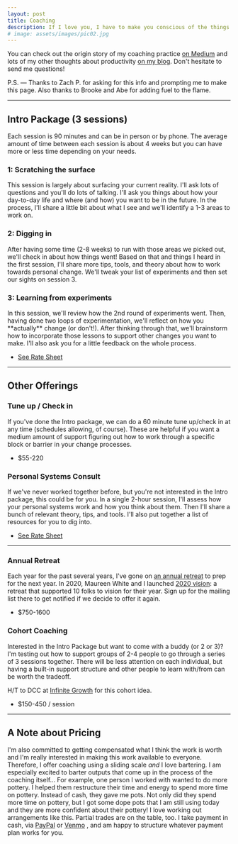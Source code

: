 ```yaml
---
layout: post
title: Coaching
description: If I love you, I have to make you conscious of the things you do not see. — James Baldwin
# image: assets/images/pic02.jpg
---
```


<!-- > If I love you, I have to make you conscious of the things you do not see. — James Baldwin -->

<!-- Main -->
<div id="main" class="alt">

<!-- One -->
<section id="one">
    <div class="inner">
        <p>You can check out the origin story of my coaching practice <a href="https://medium.com/@lqb2/how-i-started-a-coaching-practice-c98e9f383d01" target="_blank">on Medium</a> and lots of my other thoughts about productivity <a href="https://lqb2.github.io/blog/tags/#productivity-ref" target="_blank">on my blog</a>. Don't hesitate to send me questions!</p>
        <p>P.S. — Thanks to Zach P. for asking for this info and prompting me to make this page. Also thanks to Brooke and Abe for adding fuel to the flame.</p>

<hr class="major" />

<!-- Content -->
<h2 id="content">Intro Package (3 sessions)</h2>
<p>
    Each session is 90 minutes and can be in person or by phone. The average amount of time between each session is about 4 weeks but you can have more or less time depending on your needs.
</p>
<div class="row">
    <div class="4u 12u$(medium)">
        <h3>1: Scratching the surface</h3>
        <p>This session is largely about surfacing your current reality. I'll ask lots of questions and you'll do lots of talking. I'll ask you things about how your day-to-day life and where (and how) you want to be in the future. In the process, I'll share a little bit about what I see and we'll identify a 1-3 areas to work on.</p>
    </div>
    <div class="4u 12u$(medium)">
        <h3>2: Digging in</h3>
        <p>After having some time (2-8 weeks) to run with those areas we picked out, we'll check in about how things went! Based on that and things I heard in the first session, I'll share more tips, tools, and theory about how to work towards personal change. We'll tweak your list of experiments and then set our sights on session 3.</p>
    </div>
    <div class="4u$ 12u$(medium)">
        <h3>3: Learning from experiments</h3>
        <p>In this session, we'll review how the 2nd round of experiments went. Then, having done two loops of experimentation, we'll reflect on how you **actually** change (or don't!). After thinking through that, we'll brainstorm how to incorporate those lessons to support other changes you want to make. I'll also ask you for a little feedback on the whole process.</p>
    </div>
</div>
    <ul class="actions">
        <li><span class="button special"><a href="https://docs.google.com/document/d/1sxujZckhY8eIfNRIc_MlCGRGsrQ9t5slfItcBJCF92w/edit" target="_blank">See Rate Sheet</a></span></li>
    </ul>

<hr class="major" />

<h2 id="content">Other Offerings</h2>
<!-- <p></p> -->

<div class="row">
    <div class="6u 12u$(small)">
        <h3>Tune up / Check in</h3>
        <p>If you've done the Intro package, we can do a 60 minute tune up/check in at any time (schedules allowing, of course). These are helpful if you want a medium amount of support figuring out how to work through a specific block or barrier in your change processes.</p>
        <ul class="actions">
            <li><span class="button special disabled">$55-220</span></li>
        </ul>
    </div>
    <div class="6u$ 12u$(small)">
        <h3>Personal Systems Consult</h3>
        <p>If we've never worked together before, but you're not interested in the Intro package, this could be for you. In a single 2-hour session, I'll assess how your personal systems work and how you think about them. Then I'll share a bunch of relevant theory, tips, and tools. I'll also put together a list of resources for you to dig into.</p>
        <ul class="actions">
            <li><span class="button special"><a href="https://docs.google.com/document/d/1sxujZckhY8eIfNRIc_MlCGRGsrQ9t5slfItcBJCF92w/edit" target="_blank">See Rate Sheet</a></span></li>
        </ul>
    </div>
</div>

<hr class="major" />


<!-- Elements -->
<!-- <h2 id="elements">Experimental Offerings</h2>
<p>These are offerings that I'm starting to experiment with. Until I get them fine tuned, pricing is negotiable. Help me help other folks (and yourself) by trying these out with me!</p> -->
<div class="row">
    <div class="6u 12u$(medium)">
        <h3>Annual Retreat</h3>
        <p>Each year for the past several years, I've gone on <a href="https://lqb2.github.io/blog/2016/12/23/my-personal-retreat-long-version/">an annual retreat</a> to prep for the next year. In 2020, Maureen White and I launched <a href="https://www.2020vision.space/">2020 vision</a>: a retreat that supported 10 folks to vision for their year. Sign up for the mailing list there to get notified if we decide to offer it again.</p>
        <ul class="actions">
            <li><span class="button special disabled">$750-1600</span></li>
        </ul>
    </div>  
    <div class="6u 12u$(medium)">
        <h3>Cohort Coaching</h3>
        <p>Interested in the Intro Package but want to come with a buddy (or 2 or 3)? I'm testing out how to support groups of 2-4 people to go through a series of 3 sessions together. There will be less attention on each individual, but having a built-in support structure and other people to learn with/from can be worth the tradeoff.</p>
        <p>H/T to DCC at <a href="http://infinitegrowth.rocks/">Infinite Growth</a> for this cohort idea.</p>
        <ul class="actions">
            <li><span class="button special disabled">$150-450 / session</span></li>
        </ul>
    </div>  
</div>

<hr class="major" />

<h2 id="content">A Note about Pricing</h2>
<p>I'm also committed to getting compensated what I think the work is worth and I'm really interested in making this work available to everyone. Therefore, I offer coaching using a sliding scale <i>and</i> I love bartering. I am especially excited to barter outputs that come up in the process of the coaching itself... For example, one person I worked with wanted to do more pottery. I helped them restructure their time and energy to spend more time on pottery. Instead of cash, they gave me pots. Not only did they spend more time on pottery, but I got some dope pots that I am still using today and they are more confident about their pottery! I love working out arrangements like this. Partial trades are on the table, too. I take payment in cash, via <a href="https://www.paypal.me/lqb2" target="new">PayPal</a> or <a href="https://venmo.com/lawrence-barrinerii" target="_blank">Venmo</a> , and am happy to structure whatever payment plan works for you.</p>
<p></p>
</div>


</section>

</div>
<!-- 

**Testimonials**

_Coming soon..._


---

For more info, please see my [bio](http://lqb2.co/about) or [my online CV](http://lqb2.co/online-cv/). If you prefer a customized résumé, please ask. 

 -->